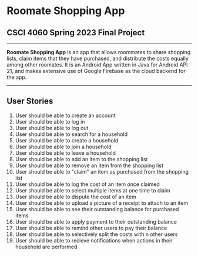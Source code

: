 # Roomate Shopping App
## CSCI 4060 Spring 2023 Final Project

---

**Roomate Shopping App** is an app that allows roommates to share shopping lists, claim items that
they have purchased, and distribute the costs equally among other roomates. It is an Android App
written in Java for Android API 21, and makes extensive use of Google Firebase as the cloud backend
for the app.

---

## User Stories

1. User should be able to create an account
2. User should be able to log in
3. User should be able to log out
4. User should be able to search for a household
5. User should be able to create a household
6. User should be able to join a household
7. User should be able to leave a household
8. User should be able to add an item to the shopping list
9. User should be able to remove an item from the shopping list
10. User should be able to "claim" an item as purchased from the shopping list
11. User should be able to log the cost of an item once claimed
12. User should be able to select multiple items at one time to claim
13. User should be able to dispute the cost of an item
14. User should be able to upload a picture of a receipt to attach to an item
15. User should be able to see their outstanding balance for purchased items
16. User should be able to apply payment to their outstanding balance
17. User should be able to remind other users to pay their balance
18. User should be able to selectively split the costs with n other users
19. User should be able to recieve notifications when actions in their household are performed